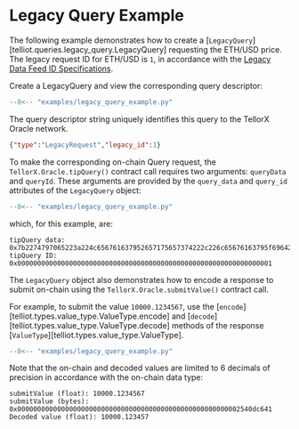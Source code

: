 # Legacy Query Example

The following example demonstrates how to create a 
[`LegacyQuery`][telliot.queries.legacy_query.LegacyQuery]
requesting the ETH/USD price.  The legacy request ID for ETH/USD is `1`, 
in accordance with the 
[Legacy Data Feed ID Specifications](https://docs.tellor.io/tellor/integration/data-ids/current-data-feeds).

Create a LegacyQuery and view the corresponding query descriptor:

```python hl_lines="4-5"
--8<-- "examples/legacy_query_example.py"
```

The query descriptor string uniquely identifies this query to the 
TellorX Oracle network.

```json
{"type":"LegacyRequest","legacy_id":1}
```

To make the corresponding on-chain Query request, 
the `TellorX.Oracle.tipQuery()` contract call
requires two arguments: `queryData` and `queryId`.  These arguments are provided by 
the `query_data` and `query_id` attributes of the `LegacyQuery` object:

```python hl_lines="6 7"
--8<-- "examples/legacy_query_example.py"
```

which, for this example, are:

    tipQuery data: 0x7b2274797065223a224c656761637952657175657374222c226c65676163795f6964223a317d
    tipQuery ID: 0x0000000000000000000000000000000000000000000000000000000000000001

The `LegacyQuery` object also demonstrates how to encode a response
to submit on-chain using the `TellorX.Oracle.submitValue()` contract call.

For example, to submit the value `10000.1234567`, use the 
[`encode`][telliot.types.value_type.ValueType.encode] and 
[`decode`][telliot.types.value_type.ValueType.decode] methods of the response
[`ValueType`][telliot.types.value_type.ValueType].

```python hl_lines="9-16"
--8<-- "examples/legacy_query_example.py"
```

Note that the on-chain and decoded values are limited to 
6 decimals of precision in accordance with the on-chain data type:

    submitValue (float): 10000.1234567
    submitValue (bytes): 0x00000000000000000000000000000000000000000000000000000002540dc641
    Decoded value (float): 10000.123457
